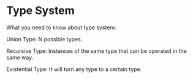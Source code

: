 # Type System

What you need to know about type system:

Union Type: N possible types.

Recursive Type: Instances of the same type that can be operated in the same way.

Existential Type: It will turn any type to a certain type.

